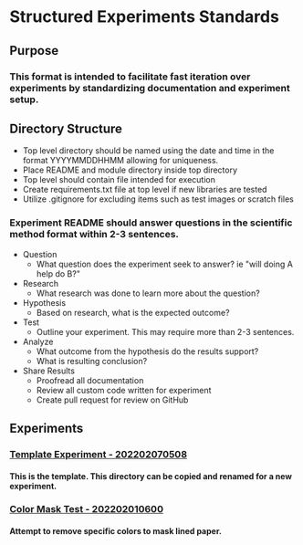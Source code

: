 # Structured Experiments Standards
## Purpose
### This format is intended to facilitate fast iteration over experiments by standardizing documentation and experiment setup. 

## Directory Structure
* Top level directory should be named using the date and time in the format YYYYMMDDHHMM allowing for uniqueness.
* Place README and module directory inside top directory
* Top level should contain file intended for execution
* Create requirements.txt file at top level if new libraries are tested
* Utilize .gitignore for excluding items such as test images or scratch files

### Experiment README should answer questions in the scientific method format within 2-3 sentences.
* Question
  * What question does the experiment seek to answer? ie "will doing A help do B?"
* Research
  * What research was done to learn more about the question?
* Hypothesis
  * Based on research, what is the expected outcome?
* Test
  * Outline your experiment. This may require more than 2-3 sentences.
* Analyze
  * What outcome from the hypothesis do the results support?
  * What is resulting conclusion?
* Share Results
  * Proofread all documentation
  * Review all custom code written for experiment
  * Create pull request for review on GitHub

## Experiments

### [Template Experiment - 202202070508](202202070508/)
#### This is the template. This directory can be copied and renamed for a new experiment.

### [Color Mask Test - 202202010600](202202010600/)
#### Attempt to remove specific colors to mask lined paper.